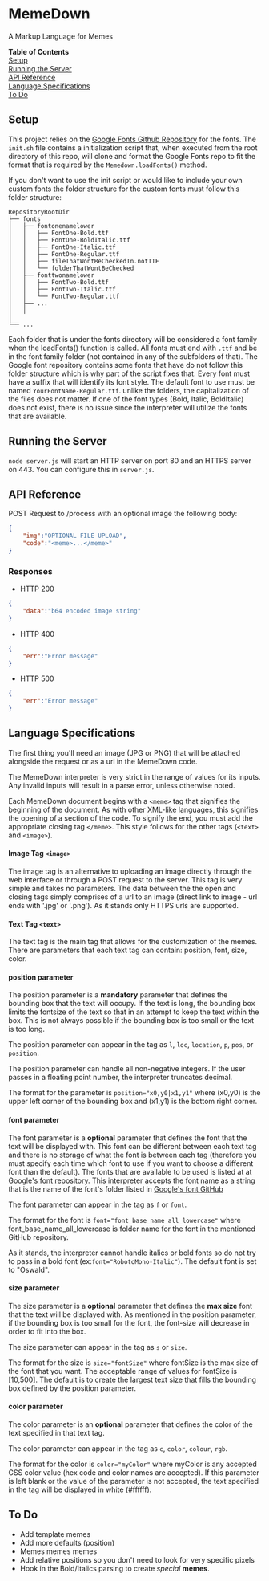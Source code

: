 # MemeDown
A Markup Language for Memes

<b>Table of Contents</b><br/>
[Setup](https://github.com/ravix339/MemeDown#setup)<br/>
[Running the Server](https://github.com/ravix339/MemeDown#running-the-server)<br/>
[API Reference](https://github.com/ravix339/MemeDown#api-reference)<br/>
[Language Specifications](https://github.com/ravix339/MemeDown#language-specifications)<br/>
[To Do](https://github.com/ravix339/MemeDown#to-do)<br/>

## Setup
This project relies on the [Google Fonts Github Repository](https://github.com/google/fonts) for the fonts. The `init.sh` file contains a initialization script that, when executed from the root directory of this repo, will clone and format the Google Fonts repo to fit the format that is required by the `Memedown.loadFonts()` method.

If you don't want to use the init script or would like to include your own custom fonts the folder structure for the custom fonts must follow this folder structure:
```
RepositoryRootDir
├── fonts
│   ├── fontonenamelower
│   │   ├── FontOne-Bold.ttf
│   │   ├── FontOne-BoldItalic.ttf
│   │   ├── FontOne-Italic.ttf
│   │   ├── FontOne-Regular.ttf
│   │   ├── fileThatWontBeCheckedIn.notTTF
│   │   └── folderThatWontBeChecked
│   ├── fonttwonamelower
│   │   ├── FontTwo-Bold.ttf
│   │   ├── FontTwo-Italic.ttf
│   │   └── FontTwo-Regular.ttf
│   ├── ...
│   │
│
└── ...
```
Each folder that is under the fonts directory will be considered a font family when the loadFonts() function is called. All fonts must end with `.ttf` and be in the font family folder (not contained in any of the subfolders of that). The Google font repository contains some fonts that have do not follow this folder structure which is why part of the script fixes that. Every font must have a suffix that will identify its font style. The default font to use must be named `YourFontName-Regular.ttf`. unlike the folders, the capitalization of the files does not matter. If one of the font types (Bold, Italic, BoldItalic) does not exist, there is no issue since the interpreter will utilize the fonts that are available.
## Running the Server
```node server.js``` will start an HTTP server on port 80 and an HTTPS server on 443. You can configure this in `server.js`. 

## API Reference
POST Request to /process with an optional image  the following body:
```json
{
    "img":"OPTIONAL FILE UPLOAD",
    "code":"<meme>...</meme>"
}
````

### Responses
- HTTP 200
```json
{
    "data":"b64 encoded image string"
}
```
- HTTP 400
```json
{
    "err":"Error message"
}
```
- HTTP 500
```json
{
    "err":"Error message"
}
```

## Language Specifications
The first thing you'll need an image (JPG or PNG) that will be attached alongside the request or as a url in the MemeDown code.

The MemeDown interpreter is very strict in the range of values for its inputs. Any invalid inputs will result in a parse error, unless otherwise noted.

Each MemeDown document begins with a <code>&lt;meme&gt;</code> tag that signifies the beginning of the document. As with other XML-like languages, this signifies the opening of a section of the code. To signify the end, you must add the appropriate closing tag <code>&lt;/meme&gt;</code>. This style follows for the other tags (<code>&lt;text&gt;</code> and <code>&lt;image&gt;</code>).

<h4>Image Tag <code>&lt;image&gt;</code></h4>
The image tag is an alternative to uploading an image directly through the web interface or through a POST request to the server. This tag is very simple and takes no parameters. The data between the the open and closing tags simply comprises of a url to an image (direct link to image - url ends with &apos;.jpg&apos; or &apos;.png&apos;). As it stands only HTTPS urls are supported.

<h4>Text Tag <code>&lt;text&gt;</code></h4>
The text tag is the main tag that allows for the customization of the memes. There are parameters
that each text tag can contain: position, font, size, color.

<h4>position parameter</h4>
The position parameter is a <b>mandatory</b> parameter that defines the bounding box that the text will
occupy. If the text is long, the bounding box limits the fontsize of the text so that in an attempt to keep
the text within the box. This is not always possible if the bounding box is too small or the text is too long.

The position parameter can appear in the tag as <code>l</code>, <code>loc</code>, <code>location</code>,
<code>p</code>, <code>pos</code>, or <code>position</code>.

The position parameter can handle all non-negative integers. If the user passes in a floating point number,
the interpreter truncates decimal.

The format for the parameter is <code>position=&quot;x0,y0|x1,y1&quot;</code> where (x0,y0) is the upper
left corner of the bounding box and (x1,y1) is the bottom right corner.


<h4>font parameter</h4>
The font parameter is a <b>optional</b> parameter that defines the font that the text will be displayed
with. This font can be different between each text tag and there is no storage of what the font is between
each tag (therefore you must specify each time which font to use if you want to choose a different font than
the default).
The fonts that are available to be used is listed at at <a href="https://fonts.google.com/">Google&apos;s font
repository</a>. This interpreter
accepts the font name as a string that is the name of the font&apos;s folder listed in
<a href="https://github.com/google/fonts/"> Google&apos;s font GitHub</a>

The font parameter can appear in the tag as <code>f</code> or <code>font</code>.

The format for the font is <code>font=&quot;font_base_name_all_lowercase&quot;</code> where font_base_name_all_lowercase is folder name for the font in the mentioned GitHub repository.

As it stands, the interpreter cannot handle italics or bold fonts so do not try to pass in a bold font (ex:<code>font=&quot;RobotoMono-Italic&quot;</code>). The default font is set to "Oswald".


<h4>size parameter</h4>
The size parameter is a <b>optional</b> parameter that defines the <b>max size</b> font that the text will
be displayed with. As mentioned in the position parameter, if the bounding box is too small for the font, the font-size will decrease in order to fit into the box.

The size parameter can appear in the tag as <code>s</code> or <code>size</code>.

The format for the size is <code>size=&quot;fontSize&quot;</code> where fontSize is the max size of the font that you want. The acceptable range of values for fontSize is [10,500]. The default is to create the largest text size that fills the bounding box defined by the position parameter.


<h4>color parameter</h4>
The color parameter is an <b>optional</b> parameter that defines the color of the text specified in that
text tag.

The color parameter can appear in the tag as <code>c</code>, <code>color</code>, <code>colour</code>,
<code>rgb</code>.

The format for the color is <code>color=&quot;myColor&quot;</code> where myColor is any accepted CSS color value (hex code and color names are accepted). If this parameter is left blank or the value of the parameter is not accepted, the text specified in the tag will be displayed in white (#ffffff).

## To Do
- Add template memes
- Add more defaults (position)
- Memes memes memes
- Add relative positions so you don't need to look for very specific pixels
- Hook in the Bold/Italics parsing to create _special_ **memes**.
